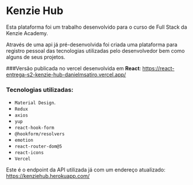 # Kenzie Hub

Esta plataforma foi um trabalho desenvolvido para o curso de Full Stack da Kenzie Academy.

Através de uma api já pré-desenvolvida foi criada uma plataforma para registro pessoal das tecnologias utilizadas pelo desenvolvedor
bem como alguns de seus projetos.

###Versão publicada no vercel desenvolvida em **React**: https://react-entrega-s2-kenzie-hub-danielmsatiro.vercel.app/

### Tecnologias utilizadas:
- `Material Design`.
- `Redux`
- `axios`
- `yup`
- `react-hook-form`
- `@hookform/resolvers`
- `emotion`
- `react-router-dom@5`
- `react-icons`
- `Vercel`

Este é o endpoint da API utilizada já com um endereço atualizado: https://kenziehub.herokuapp.com/
